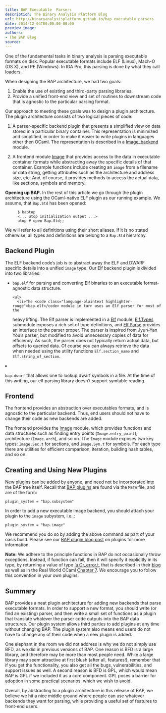 ```yaml
---
title: BAP Executable  Parsers
description: The Binary Analysis Platform Blog
url: http://binaryanalysisplatform.github.io/bap_executable_parsers
date: 2014-12-04T00:00:00-00:00
preview_image:
authors:
- The BAP Blog
source:
---
```


<p>One of the fundamental tasks in binary analysis is parsing executable
formats on disk.  Popular executable formats include ELF (Linux),
Mach-O (OS X), and PE (Windows). In IDA Pro, this parsing is done by
what they call loaders.</p>

<p>When designing the BAP architecture, we had two goals:</p>

<ol>
  <li>Enable the use of existing and third-party parsing libraries.</li>
  <li>Provide a unified front-end view and set of routines to downstream
code that is agnostic to the particular parsing format.</li>
</ol>

<p>Our approach to meeting these goals was to design a plugin
architecture. The plugin architecture consists of two logical pieces
of code:</p>

<ol>
  <li>
    <p>A parser-specific backend plugin that presents a simplified view on
data stored in a particular binary container. This representation
is minimized and simplified, in order to make it easier to write
plugins in languages other then OCaml. The representation is
described in a
<a href="https://github.com/BinaryAnalysisPlatform/bap/blob/master/lib/bap_image/image_backend.ml">Image_backend</a>
module.</p>
  </li>
  <li>
    <p>A frontend module
<a href="https://github.com/BinaryAnalysisPlatform/bap/blob/master/lib/bap_image/bap_image.ml">Image</a>
that provides access to the data in executable container formats
while abstracting away the specific details of that
container. Example functions include creating an <code class="language-plaintext highlighter-rouge">image</code> from a
filename or data string, getting attributes such as the
architecture and address size, etc. And, of course, it provides
methods to access the actual data, like sections, symbols and
memory.</p>
  </li>
</ol>

<p><strong>Opening up BAP.</strong> In the rest of this article we go through the
plugin architecture using the OCaml-native ELF plugin as our running
example. We assume, that <code class="language-plaintext highlighter-rouge">Bap.Std</code> has been opened:</p>

<figure class="highlight"><pre><code class="language-ocaml" data-lang="ocaml"><span class="o">$</span> <span class="n">baptop</span>
<span class="o">&lt;...</span> <span class="n">utop</span> <span class="n">initialization</span> <span class="n">output</span> <span class="o">...&gt;</span>
<span class="n">utop</span> <span class="o">#</span> <span class="k">open</span> <span class="nn">Bap</span><span class="p">.</span><span class="nc">Std</span><span class="p">;;</span></code></pre></figure>

<p>We will refer to all definitions using their short aliases. If it
is no stated otherwise, all types and definitions are belong to a
<code class="language-plaintext highlighter-rouge">Bap.Std</code> hierarchy.</p>

<h2>Backend Plugin</h2>

<p>The ELF backend code&rsquo;s job is to abstract away the ELF and DWARF
specific details into a unified <code class="language-plaintext highlighter-rouge">image</code> type.  Our Elf backend plugin
is divided into two libraries:</p>

<ul>
  <li>
    <p><code class="language-plaintext highlighter-rouge">bap.elf</code> for parsing and converting Elf binaries to an executable
 format-agnostic data structure.</p>

    <ul>
      <li>The <code class="language-plaintext highlighter-rouge">bap.elf</code> module in turn uses an Elf parser for most of the
heavy lifting. The Elf parser is implemented in a
<a href="https://github.com/BinaryAnalysisPlatform/bap/blob/master/lib/bap_elf/bap_elf.ml">Elf</a>
module. <a href="https://github.com/BinaryAnalysisPlatform/bap/blob/master/lib/bap_elf/elf_types.ml">Elf.Types</a>
submodule exposes a rich set of type definitions, and
<a href="https://github.com/BinaryAnalysisPlatform/bap/blob/master/lib/bap_elf/elf_parse.ml">Elf.Parse</a>
provides an interface to the parser proper. The parser is
inspired from Jyun-Yan You&rsquo;s parser, but modified to avoid
unnecessary copies of data for efficiency. As such, the parser
does not typically return actual data, but offsets to queried
data.  Of course you can always retrieve the data when needed
using the utility functions <code class="language-plaintext highlighter-rouge">Elf.section_name</code> and
<code class="language-plaintext highlighter-rouge">Elf.string_of_section</code>.</li>
    </ul>
  </li>
  <li>
    <p><code class="language-plaintext highlighter-rouge">bap.dwarf</code> that allows one to lookup dwarf symbols in a file. At
the time of this writing, our elf parsing library doesn&rsquo;t support
symtable reading.</p>
  </li>
</ul>

<h2>Frontend</h2>

<p>The frontend provides an abstraction over executables formats, and is
agnostic to the particular backend. Thus, end users should not have to
change their code as new backends are added.</p>

<p>The frontend provides the
<a href="https://github.com/BinaryAnalysisPlatform/bap/blob/master/lib/bap_image/bap_image.ml">Image</a>
module, which provides functions and data structures such as finding
entry points (<code class="language-plaintext highlighter-rouge">Image.entry_point</code>), architecture (<code class="language-plaintext highlighter-rouge">Image.arch</code>), and
so on.  The <code class="language-plaintext highlighter-rouge">Image</code> module exposes two key types:
<code class="language-plaintext highlighter-rouge">Image.Sec.t</code> for sections, and <code class="language-plaintext highlighter-rouge">Image.Sym.t</code> for symbols. For each
type there are utilities for efficient comparison, iteration, building
hash tables, and so on.</p>

<h2>Creating and Using New Plugins</h2>

<p>New plugins can be added by anyone, and need not be incorporated into
the BAP tree itself. Recall that
<a href="https://binaryanalysisplatform.github.io/bap_plugins">BAP plugins</a> are found via the
<code class="language-plaintext highlighter-rouge">META</code> file, and are of the form:</p>

<div class="language-plaintext highlighter-rouge"><div class="highlight"><pre class="highlight"><code>plugin_system = &quot;bap.subsystem&quot;
</code></pre></div></div>

<p>In order to add a new executable image backend, you should attach your
plugin to the  <code class="language-plaintext highlighter-rouge">image</code> subystem, i.e.,:</p>

<div class="language-plaintext highlighter-rouge"><div class="highlight"><pre class="highlight"><code>plugin_system = &quot;bap.image&quot;
</code></pre></div></div>

<p>We recommend you do so by adding the above command as part of your
oasis build.  Please see our
<a href="https://binaryanalysisplatform.github.io/bap_plugins">BAP plugin blog post</a> on plugins for more information.</p>

<p><strong>Note:</strong> We adhere to the principle functions in BAP do not
occasionally throw exceptions. Instead, if function can fail, then it
will specify it explicitly in its type, by returning a value of type
<a href="https://blogs.janestreet.com/ocaml-core/110.01.00/doc/core_kernel/#Or_error">&lsquo;a Or_error.t</a>,
that is described in their
<a href="https://blogs.janestreet.com/how-to-fail-introducing-or-error-dot-t/">blog</a>
as well as in the Real World OCaml
<a href="https://realworldocaml.org/v1/en/html/error-handling.html">Chapter 7</a>. We
encourage you to follow this convention in your own plugins.</p>

<h2>Summary</h2>

<p>BAP provides a neat plugin architecture for adding new backends that
parse executable formats.  In order to support a new format, you
should write (or find an existing) parser, and then write a small
set of functions as a plugin that translate whatever the parser code
outputs into the BAP data structures.  Our plugin system allows third
parties to add plugins at any time without changing BAP.  The plugin
system also means end users do not have to change any of their code
when a new plugin is added.</p>

<p>One elephant in the room we did not address is why we do not simply
use BFD, as we did in previous versions of BAP.  One reason is BFD is
a large library, and therefore may be more than most people
need. While a large library may seem attractive at first blush (after
all, features!), remember that if you get the functionality, you also
get all the bugs, vulnerabilities, and support issues as well.  A
second reason is BFD is GPL, which would mean BAP is GPL if we
included it as a core component.  GPL poses a barrier for adoption in
some practical scenarios, which we wish to avoid.</p>

<p>Overall, by abstracting to a plugin architecture in this release of
BAP, we believe we hit a nice middle ground where people can use
whatever backends they want for parsing, while providing a useful set
of features to front-end users.</p>

